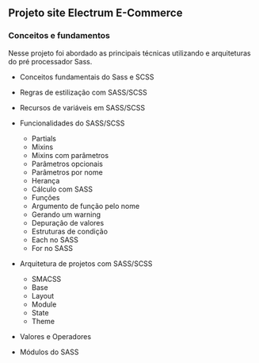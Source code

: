 ## Projeto site Electrum E-Commerce

### Conceitos e fundamentos

Nesse projeto foi abordado as principais técnicas utilizando e arquiteturas do pré processador Sass.

- Conceitos fundamentais do Sass e SCSS

- Regras de estilização com SASS/SCSS

* Recursos de variáveis em SASS/SCSS

* Funcionalidades do SASS/SCSS

  - Partials
  - Mixins
  - Mixins com parâmetros
  - Parâmetros opcionais
  - Parâmetros por nome
  - Herança
  - Cálculo com SASS
  - Funções
  - Argumento de função pelo nome
  - Gerando um warning
  - Depuração de valores
  - Estruturas de condição
  - Each no SASS
  - For no SASS

* Arquitetura de projetos com SASS/SCSS

  - SMACSS

  * Base
  * Layout
  * Module
  * State
  * Theme

* Valores e Operadores

* Módulos do SASS
